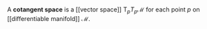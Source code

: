 A **cotangent space** is a [[vector space]] $\mathop{T}_p  T_p \mathcal{M}$ for each point $p$ on [[differentiable manifold]] $\mathcal{M}$.